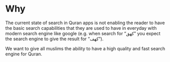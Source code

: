 # Why

The current state of search in Quran apps is not enabling the reader to have the basic search capabilities that they are used to have in everyday with modern search engine like google (e.g. when search for “كهق” you expect the search engine to give the result for “كهف”).


We want to give all muslims the ability to have a high quality and fast search engine for Quran.
